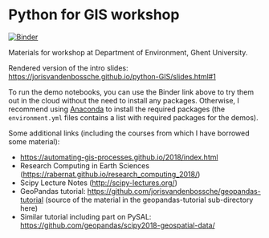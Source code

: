 # Python for GIS workshop

[![Binder](https://mybinder.org/badge_logo.svg)](https://mybinder.org/v2/gh/jorisvandenbossche/python-GIS/master?urlpath=lab)

Materials for workshop at Department of Environment, Ghent University.

Rendered version of the intro slides: https://jorisvandenbossche.github.io/python-GIS/slides.html#1

To run the demo notebooks, you can use the Binder link above to try them out in the cloud without the need to install any packages. Otherwise, I recommend using [Anaconda](https://www.anaconda.com/download/) to install the required packages (the `environment.yml` files contains a list with required packages for the demos).

Some additional links (including the courses from which I have borrowed some material):

- https://automating-gis-processes.github.io/2018/index.html
- Research Computing in Earth Sciences (https://rabernat.github.io/research_computing_2018/)
- Scipy Lecture Notes (http://scipy-lectures.org/)
- GeoPandas tutorial: https://github.com/jorisvandenbossche/geopandas-tutorial (source of the material in the geopandas-tutorial sub-directory here)
- Similar tutorial including part on PySAL: https://github.com/geopandas/scipy2018-geospatial-data/

